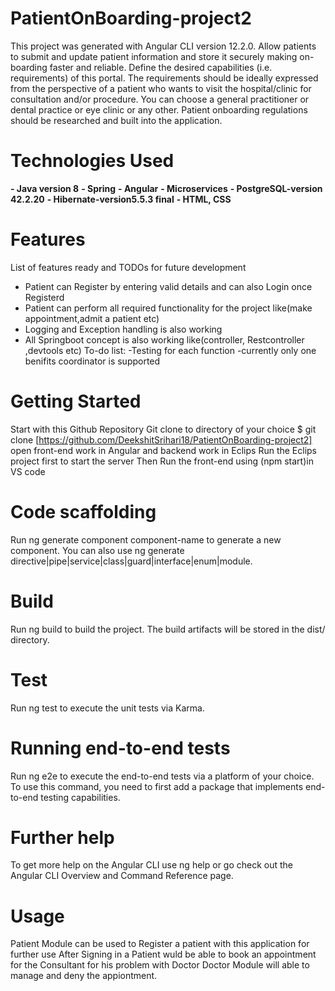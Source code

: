 # PatientOnBoarding-project2
This project was generated with Angular CLI version 12.2.0. Allow patients to submit and update patient information and store it securely making on- boarding faster and reliable. Define the desired capabilities (i.e. requirements) of this portal. The requirements should be ideally expressed from the perspective of a patient who wants to visit the hospital/clinic for consultation and/or procedure. You can choose a general practitioner or dental practice or eye clinic or any other. Patient onboarding regulations should be researched and built into the application.
# Technologies Used
**- Java version 8**
**- Spring**
**- Angular**
**- Microservices**
**- PostgreSQL-version 42.2.20**
**- Hibernate-version5.5.3 final**
**- HTML, CSS**
# Features
List of features ready and TODOs for future development
- Patient can Register by entering valid details and can also Login once Registerd
- Patient can perform all required functionality for the project like(make appointment,admit a patient etc)
- Logging and Exception handling is also working
- All Springboot concept is also working like(controller, Restcontroller ,devtools etc)
To-do list:
-Testing for each function
-currently only one benifits coordinator is supported
# Getting Started
Start with this Github Repository
Git clone to directory of your choice $ git clone [https://github.com/DeekshitSrihari18/PatientOnBoarding-project2]
open front-end work in Angular and backend work in Eclips
Run the Eclips project first to start the server
Then Run the front-end using (npm start)in VS code
# Code scaffolding
Run ng generate component component-name to generate a new component. You can also use ng generate directive|pipe|service|class|guard|interface|enum|module.
# Build
Run ng build to build the project. The build artifacts will be stored in the dist/ directory.
# Test
Run ng test to execute the unit tests via Karma.
# Running end-to-end tests
Run ng e2e to execute the end-to-end tests via a platform of your choice. To use this command, you need to first add a package that implements end-to-end testing capabilities.
# Further help
To get more help on the Angular CLI use ng help or go check out the Angular CLI Overview and Command Reference page.
# Usage
Patient Module can be used to Register a patient with this application for further use After Signing in a Patient wuld be able to book an appointment for the Consultant for his problem with Doctor Doctor Module will able to manage and deny the appiontment.
